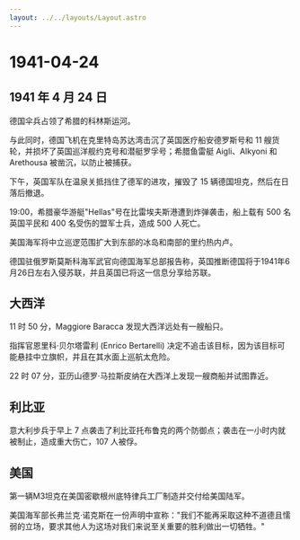 ```yaml
---
layout: ../../layouts/Layout.astro
---
```


# 1941-04-24

## 1941 年 4 月 24 日

德国伞兵占领了希腊的科林斯运河。

与此同时，德国飞机在克里特岛苏达湾击沉了英国医疗船安德罗斯号和 11
艘货轮，并损坏了英国巡洋舰约克号和潜艇罗孚号；希腊鱼雷艇 Aigli、Alkyoni
和 Arethousa 被凿沉，以防止被捕获。

下午，英国军队在温泉关抵挡住了德军的进攻，摧毁了 15
辆德国坦克，然后在日落后撤退。

19:00，希腊豪华游艇"Hellas"号在比雷埃夫斯港遭到炸弹袭击，船上载有 500
名英国平民和 400 名受伤的盟军士兵，造成 500 人死亡。

美国海军将中立巡逻范围扩大到东部的冰岛和南部的里约热内卢。

德国驻俄罗斯莫斯科海军武官向德国海军总部报告称，英国推断德国将于1941年6月26日左右入侵苏联，并且英国已将这一信息分享给苏联。

## 大西洋

11 时 50 分，Maggiore Baracca 发现大西洋远处有一艘船只。

指挥官恩里科·贝尔塔雷利 (Enrico Bertarelli)
决定不追击该目标，因为该目标可能悬挂中立旗帜，并且在其水面上巡航太危险。

22 时 07 分，亚历山德罗·马拉斯皮纳在大西洋上发现一艘商船并试图靠近。

## 利比亚

意大利步兵于早上 7
点袭击了利比亚托布鲁克的两个防御点；袭击在一小时内就被制止，造成重大伤亡，107
人被俘。

## 美国

第一辆M3坦克在美国密歇根州底特律兵工厂制造并交付给美国陆军。

美国海军部长弗兰克·诺克斯在一份声明中宣称："我们不能再采取这种不道德且懦弱的立场，要求其他人为这场对我们来说至关重要的胜利做出一切牺牲。"